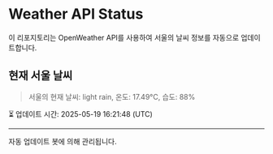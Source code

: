 
# Weather API Status

이 리포지토리는 OpenWeather API를 사용하여 서울의 날씨 정보를 자동으로 업데이트합니다.

## 현재 서울 날씨
> 서울의 현재 날씨: light rain, 온도: 17.49°C, 습도: 88%

⏳ 업데이트 시간: 2025-05-19 16:21:48 (UTC)

---
자동 업데이트 봇에 의해 관리됩니다.
